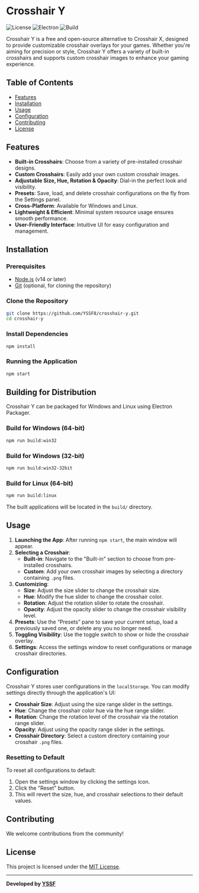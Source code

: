 # Crosshair Y

![License](https://img.shields.io/badge/license-MIT-green)
![Electron](https://img.shields.io/badge/Electron-v33.2.1-blue)
![Build](https://img.shields.io/badge/build-passing-brightgreen)

Crosshair Y is a free and open-source alternative to Crosshair X, designed to provide customizable crosshair overlays for your games. Whether you're aiming for precision or style, Crosshair Y offers a variety of built-in crosshairs and supports custom crosshair images to enhance your gaming experience.

## Table of Contents

- [Features](#features)
- [Installation](#installation)
- [Usage](#usage)
- [Configuration](#configuration)
- [Contributing](#contributing)
- [License](#license)

## Features

- **Built-in Crosshairs**: Choose from a variety of pre-installed crosshair designs.
- **Custom Crosshairs**: Easily add your own custom crosshair images.
- **Adjustable Size, Hue, Rotation & Opacity**: Dial-in the perfect look and visibility. 
- **Presets**: Save, load, and delete crosshair configurations on the fly from the Settings panel.
- **Cross-Platform**: Available for Windows and Linux.
- **Lightweight & Efficient**: Minimal system resource usage ensures smooth performance.
- **User-Friendly Interface**: Intuitive UI for easy configuration and management.

## Installation

### Prerequisites

- [Node.js](https://nodejs.org/) (v14 or later)
- [Git](https://git-scm.com/) (optional, for cloning the repository)

### Clone the Repository

```bash
git clone https://github.com/YSSF8/crosshair-y.git
cd crosshair-y
```

### Install Dependencies

```bash
npm install
```

### Running the Application

```bash
npm start
```

## Building for Distribution

Crosshair Y can be packaged for Windows and Linux using Electron Packager.

### Build for Windows (64-bit)

```bash
npm run build:win32
```

### Build for Windows (32-bit)

```bash
npm run build:win32-32bit
```

### Build for Linux (64-bit)

```bash
npm run build:linux
```

The built applications will be located in the `build/` directory.

## Usage

1. **Launching the App**: After running `npm start`, the main window will appear.
2. **Selecting a Crosshair**:
   - **Built-in**: Navigate to the "Built-in" section to choose from pre-installed crosshairs.
   - **Custom**: Add your own crosshair images by selecting a directory containing `.png` files.
3. **Customizing**:
   - **Size**: Adjust the size slider to change the crosshair size.
   - **Hue**: Modify the hue slider to change the crosshair color.
   - **Rotation**: Adjust the rotation slider to rotate the crosshair.
   - **Opacity**: Adjust the opacity slider to change the crosshair visibility level.
4. **Presets**: Use the “Presets” pane to save your current setup, load a previously saved one, or delete any you no longer need.
5. **Toggling Visibility**: Use the toggle switch to show or hide the crosshair overlay.
6. **Settings**: Access the settings window to reset configurations or manage crosshair directories.

## Configuration

Crosshair Y stores user configurations in the `localStorage`. You can modify settings directly through the application's UI:

- **Crosshair Size**: Adjust using the size range slider in the settings.
- **Hue**: Change the crosshair color hue via the hue range slider.
- **Rotation**: Change the rotation level of the crosshair via the rotation range slider.
- **Opacity**: Adjust using the opacity range slider in the settings.
- **Crosshair Directory**: Select a custom directory containing your crosshair `.png` files.

### Resetting to Default

To reset all configurations to default:

1. Open the settings window by clicking the settings icon.
2. Click the "Reset" button.
3. This will revert the size, hue, and crosshair selections to their default values.

## Contributing

We welcome contributions from the community!

## License

This project is licensed under the [MIT License](LICENSE).

---

**Developed by [YSSF](https://github.com/YSSF8)**
